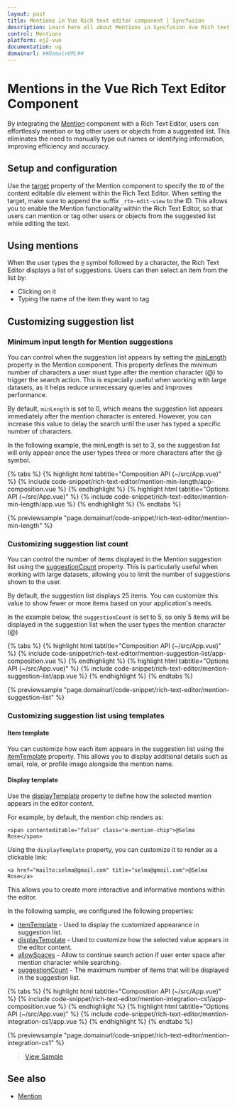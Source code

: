 ```yaml
---
layout: post
title: Mentions in Vue Rich text editor component | Syncfusion
description: Learn here all about Mentions in Syncfusion Vue Rich text editor component of Syncfusion Essential JS 2 and more.
control: Mentions 
platform: ej2-vue
documentation: ug
domainurl: ##DomainURL##
---
```


# Mentions in the Vue Rich Text Editor Component

By integrating the [Mention](https://ej2.syncfusion.com/vue/documentation/mention/getting-started/) component with a Rich Text Editor, users can effortlessly mention or tag other users or objects from a suggested list. This eliminates the need to manually type out names or identifying information, improving efficiency and accuracy.

## Setup and configuration

Use the [target](https://ej2.syncfusion.com/vue/documentation/api/mention/#target) property of the Mention component to specify the `ID` of the content editable div element within the Rich Text Editor. When setting the target, make sure to append the suffix `_rte-edit-view` to the ID. This allows you to enable the Mention functionality within the Rich Text Editor, so that users can mention or tag other users or objects from the suggested list while editing the text.

## Using mentions

When the user types the `@` symbol followed by a character, the Rich Text Editor displays a list of suggestions. Users can then select an item from the list by:

* Clicking on it
* Typing the name of the item they want to tag

## Customizing suggestion list 

### Minimum input length for Mention suggestions

You can control when the suggestion list appears by setting the [minLength](https://ej2.syncfusion.com/vue/documentation/api/mention/#minlength) property in the Mention component. This property defines the minimum number of characters a user must type after the mention character (@) to trigger the search action. This is especially useful when working with large datasets, as it helps reduce unnecessary queries and improves performance.

By default, `minLength` is set to 0, which means the suggestion list appears immediately after the mention character is entered. However, you can increase this value to delay the search until the user has typed a specific number of characters.

In the following example, the minLength is set to 3, so the suggestion list will only appear once the user types three or more characters after the @ symbol.

{% tabs %}
{% highlight html tabtitle="Composition API (~/src/App.vue)" %}
{% include code-snippet/rich-text-editor/mention-min-length/app-composition.vue %}
{% endhighlight %}
{% highlight html tabtitle="Options API (~/src/App.vue)" %}
{% include code-snippet/rich-text-editor/mention-min-length/app.vue %}
{% endhighlight %}
{% endtabs %}
        
{% previewsample "page.domainurl/code-snippet/rich-text-editor/mention-min-length" %}

### Customizing suggestion list count

You can control the number of items displayed in the Mention suggestion list using the [suggestionCount](https://ej2.syncfusion.com/vue/documentation/api/mention/#suggestioncount) property. This is particularly useful when working with large datasets, allowing you to limit the number of suggestions shown to the user.

By default, the suggestion list displays 25 items. You can customize this value to show fewer or more items based on your application's needs.

In the example below, the `suggestionCount` is set to 5, so only 5 items will be displayed in the suggestion list when the user types the mention character (@)

{% tabs %}
{% highlight html tabtitle="Composition API (~/src/App.vue)" %}
{% include code-snippet/rich-text-editor/mention-suggestion-list/app-composition.vue %}
{% endhighlight %}
{% highlight html tabtitle="Options API (~/src/App.vue)" %}
{% include code-snippet/rich-text-editor/mention-suggestion-list/app.vue %}
{% endhighlight %}
{% endtabs %}
        
{% previewsample "page.domainurl/code-snippet/rich-text-editor/mention-suggestion-list" %}

### Customizing suggestion list using templates

#### Item template

You can customize how each item appears in the suggestion list using the [itemTemplate](https://ej2.syncfusion.com/vue/documentation/api/mention/#itemtemplate) property. This allows you to display additional details such as email, role, or profile image alongside the mention name.

#### Display template 

Use the [displayTemplate](https://ej2.syncfusion.com/vue/documentation/api/mention/#displaytemplate) property to define how the selected mention appears in the editor content.

For example, by default, the mention chip renders as:

```
<span contenteditable="false" class="e-mention-chip">@Selma Rose</span>

```
Using the `displayTemplate` property, you can customize it to render as a clickable link:

```
<a href="mailto:selma@gmail.com" title="selma@gmail.com">@Selma Rose</a>

```

This allows you to create more interactive and informative mentions within the editor.

In the following sample, we configured the following properties:

* [itemTemplate](https://ej2.syncfusion.com/vue/documentation/api/mention/#itemtemplate) - Used to display the customized appearance in suggestion list.
* [displayTemplate](https://ej2.syncfusion.com/vue/documentation/api/mention/#displaytemplate) - Used to customize how the selected value appears in the editor content.
* [allowSpaces](https://ej2.syncfusion.com/vue/documentation/api/mention/#allowspaces) - Allow to continue search action if user enter space after mention character while searching.
* [suggestionCount](https://ej2.syncfusion.com/vue/documentation/api/mention/#suggestioncount) - The maximum number of items that will be displayed in the suggestion list.

{% tabs %}
{% highlight html tabtitle="Composition API (~/src/App.vue)" %}
{% include code-snippet/rich-text-editor/mention-integration-cs1/app-composition.vue %}
{% endhighlight %}
{% highlight html tabtitle="Options API (~/src/App.vue)" %}
{% include code-snippet/rich-text-editor/mention-integration-cs1/app.vue %}
{% endhighlight %}
{% endtabs %}
        
{% previewsample "page.domainurl/code-snippet/rich-text-editor/mention-integration-cs1" %}

> [View Sample](https://ej2.syncfusion.com/vue/demos/#/bootstrap5/rich-text-editor/mention-integration.html)

## See also

* [Mention](https://ej2.syncfusion.com/vue/documentation/mention/getting-started/)